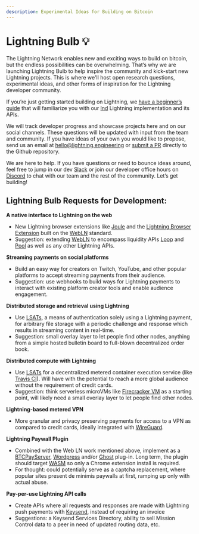 ```yaml
---
description: Experimental Ideas for Building on Bitcoin
---
```


# Lightning Bulb 💡

The Lightning Network enables new and exciting ways to build on bitcoin, but the endless possibilities can be overwhelming. That’s why we are launching Lightning Bulb to help inspire the community and kick-start new Lightning projects. This is where we'll host open research questions, experimental ideas, and other forms of inspiration for the Lightning developer community.

If you’re just getting started building on Lightning, we [have a beginner’s guide](https://docs.lightning.engineering/build-a-lapp/build-a-lapp-overview) that will familiarize you with our [lnd](https://github.com/lightningnetwork/lnd) Lightning implementation and its APIs.

We will track developer progress and showcase projects here and on our social channels. These questions will be updated with input from the team and community. If you have ideas of your own you would like to propose, send us an email at [hello@lightning.engineering](mailto:hello@lightning.engineering) or [submit a PR](https://github.com/lightninglabs/docs.lightning.engineering/) directly to the Github repository.

We are here to help. If you have questions or need to bounce ideas around, feel free to jump in our dev [Slack](https://join.slack.com/t/lightningcommunity/shared_invite/zt-bpe1a687-1UzHhrG15Fs_DMRI1jhbpg) or join our developer office hours on [Discord](https://discord.gg/bpkWbUCtr7) to chat with our team and the rest of the community. Let’s get building!

## **Lightning Bulb Requests for Development:**

**A native interface to Lightning on the web**

* New Lightning browser extensions like [Joule](https://lightningjoule.com/) and the [Lightning Browser Extension](https://github.com/bumi/lightning-browser-extension) built on the [WebLN](https://webln.dev/#/) standard.
* Suggestion: extending [WebLN](https://webln.dev/#/) to encompass liquidity APIs [Loop](https://lightning.engineering/loop) and [Pool](https://lightning.engineering/pool) as well as any other Lightning APIs.

**Streaming payments on social platforms**

* Build an easy way for creators on Twitch, YouTube, and other popular platforms to accept streaming payments from their audience.
* Suggestion: use webhooks to build ways for Lightning payments to interact with existing platform creator tools and enable audience engagement.

**Distributed storage and retrieval using Lightning**

* Use [LSATs](https://lsat.tech), a means of authentication solely using a Lightning payment, for arbitrary file storage with a periodic challenge and response which results in streaming content in real-time.
* Suggestion: small overlay layer to let people find other nodes, anything from a simple hosted bulletin board to full-blown decentralized order book.

**Distributed compute with Lightning**

* Use [LSATs](https://lsat.tech) for a decentralized metered container execution service \(like [Travis CI](https://travis-ci.org/)\). Will have with the potential to reach a more global audience without the requirement of credit cards. 
* Suggestion: think serverless microVMs like [Firecracker VM](https://firecracker-microvm.github.io/) as a starting point, will likely need a small overlay layer to let people find other nodes.

**Lightning-based metered VPN**

* More granular and privacy preserving payments for access to a VPN as compared to credit cards, ideally integrated with [WireGuard](https://www.wireguard.com/).

**Lightning Paywall Plugin**

* Combined with the Web LN work mentioned above, implement as a [BTCPayServer](https://btcpayserver.org/), [Wordpress](https://wordpress.com/) and/or [Ghost](https://ghost.org/) plug-in. Long term, the plugin should target [WASM](https://webassembly.org/) so only a Chrome extension install is required.
* For thought: could potentially serve as a captcha replacement, where popular sites present de minimis paywalls at first, ramping up only with actual abuse.

**Pay-per-use Lightning API calls**

* Create APIs where all requests and responses are made with Lightning push payments with [Keysend](https://wiki.ion.radar.tech/tech/research/sphinx-send), instead of requiring an invoice
* Suggestions: a Keysend Services Directory, ability to sell Mission Control data to a peer in need of updated routing data, etc.

